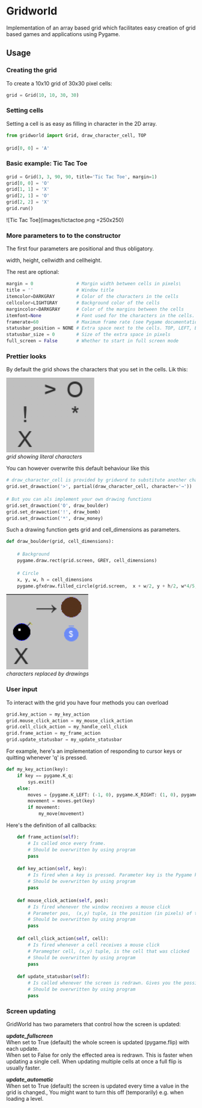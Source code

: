 # Gridworld

Implementation of an array based grid which facilitates 
easy creation of grid based games and applications 
using Pygame.

## Usage

### Creating the grid
To create a 10x10 grid of 30x30 pixel cells:
```python
grid = Grid(10, 10, 30, 30)
```

### Setting cells
Setting a cell is as easy as filling in character in the 2D array.

```python
from gridworld import Grid, draw_character_cell, TOP

grid[0, 0] = 'A'
```

### Basic example: Tic Tac Toe
```python
grid = Grid(3, 3, 90, 90, title='Tic Tac Toe', margin=1)
grid[0, 0] = 'O'
grid[1, 1] = 'X'
grid[2, 1] = 'O'
grid[2, 2] = 'X'
grid.run()
```
![Tic Tac Toe](images/tictactoe.png =250x250)

### More parameters to to the constructor
The first four parameters are positional and thus obligatory.

width, height, cellwidth and cellheight.

The rest are optional:
```python
margin = 0                # Margin width between cells in pixels\
title = ''                # Window title
itemcolor=DARKGRAY        # Color of the characters in the cells
cellcolor=LIGHTGRAY       # Background color of the cells
margincolor=DARKGRAY      # Color of the margins between the cells
itemfont=None             # Font used for the characters in the cells. Default is the system font.
framerate=60              # Maximum frame rate (see Pygame documentation)
statusbar_position = NONE # Extra space next to the cells. TOP, LEFT, BOTTOM or RIGHT.
statusbar_size = 0        # Size of the extra space in pixels
full_screen = False       # Whether to start in full screen mode
```

### Prettier looks
By default the grid shows the characters that you set in the cells. Lik this:

![Characters](images/characters.png ) \
_grid showing literal characters_

You can however overwrite this default behaviour like this

```python
# draw_character_cell is provided by gridword to substitute another character
grid.set_drawaction('>', partial(draw_character_cell, character='→'))

# But you can als implement your own drawing functions
grid.set_drawaction('O', draw_boulder)
grid.set_drawaction('!', draw_bomb)
grid.set_drawaction('*', draw_money)
```
Such a drawing function gets grid and cell_dimensions as parameters.

```python
def draw_boulder(grid, cell_dimensions):

    # Background
    pygame.draw.rect(grid.screen, GREY, cell_dimensions)
    
    # Circle
    x, y, w, h = cell_dimensions
    pygame.gfxdraw.filled_circle(grid.screen,  x + w/2, y + h/2, w*4/5, BROWN)
```
![Characters](images/images.png ) \
_characters replaced by drawings_

### User input
To interact with the grid you have four methods you can overload
```python
grid.key_action = my_key_action
grid.mouse_click_action = my_mouse_click_action
grid.cell_click_action = my_handle_cell_click
grid.frame_action = my_frame_action
grid.update_statusbar = my_update_statusbar
```
For example, here's an implementation of responding to cursor keys or quitting whenever 'q' is pressed.
```python
def my_key_action(key):
    if key == pygame.K_q:
        sys.exit()
    else:
        moves = {pygame.K_LEFT: (-1, 0), pygame.K_RIGHT: (1, 0), pygame.K_UP: (0, -1), pygame.K_DOWN: (0, 1)}
        movement = moves.get(key)
        if movement:
            my_move(movement)
```

Here's the definition of all callbacks:

```python
    def frame_action(self):
        # Is called once every frame. 
        # Should be overwritten by using program
        pass  

    def key_action(self, key):
        # Is fired when a key is pressed. Parameter key is the Pygame key code.
        # Should be overwritten by using program
        pass  

    def mouse_click_action(self, pos):
        # Is fired whenever the window receives a mouse click
        # Parameter pos,  (x,y) tuple, is the position (in pixels) of the click
        # Should be overwritten by using program
        pass  

    def cell_click_action(self, cell):
        # Is fired whenever a cell receives a mouse click
        # Paramegter cell, (x,y) tuple, is the cell that was clicked
        # Should be overwritten by using program
        pass  

    def update_statusbar(self):
        # Is called whenever the screen is redrawn. Gives you the possibility to update the contents of the statusbar
        # Should be overwritten by using program
        pass  

```

### Screen updating
GridWorld has two parameters that control how the screen is updated:

***update_fullscreen***\
When set to True (default) the whole screen is updated (pygame.flip) with each update.\
When set to False for only the effected area is redrawn. This is faster when updating a single cell. When updating multiple cells at once a full flip is usually faster.
        
***update_automatic***\
When set to True (default) the screen is updated every time a value in the grid is changed.,
You might want to turn this off (temporarily) e.g. when loading a level.